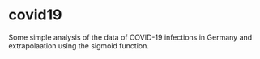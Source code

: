 # covid19

Some simple analysis of the data of COVID-19 infections in Germany and extrapolaation using the sigmoid function.

